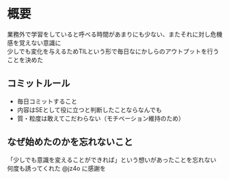 # 概要
業務外で学習をしていると呼べる時間があまりにも少ない、またそれに対し危機感を覚えない意識に  
少しでも変化を与えるためTILという形で毎日なにかしらのアウトプットを行うことを決めた  

## コミットルール
- 毎日コミットすること
- 内容はSEとして役に立つと判断したことならなんでも
- 質・粒度は敢えてこだわらない（モチベーション維持のため）

## なぜ始めたのかを忘れないこと
「少しでも意識を変えることができれば」という想いがあったことを忘れない  
何度も誘ってくれた @jz4o に感謝を